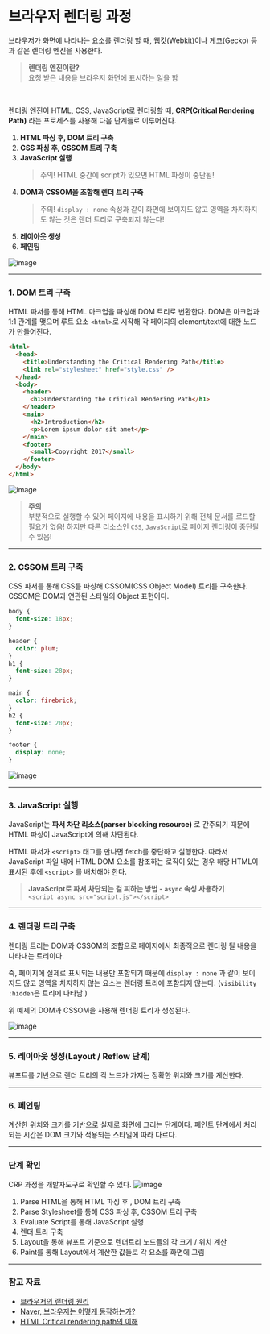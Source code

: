 # 브라우저 렌더링 과정

브라우저가 화면에 나타나는 요소를 렌더링 할 때, 웹킷(Webkit)이나 게코(Gecko) 등과 같은 렌더링 엔진을 사용한다.

> **렌더링 엔진이란?**  
> 요청 받은 내용을 브라우저 화면에 표시하는 일을 함

<br />

렌더링 엔진이 HTML, CSS, JavaScript로 렌더링할 때, **CRP(Critical Rendering Path)** 라는 프로세스를 사용해 다음 단계들로 이루어진다.

1. **HTML 파싱 후, DOM 트리 구축**
2. **CSS 파싱 후, CSSOM 트리 구축**
3. **JavaScript 실행**
   > 주의! HTML 중간에 script가 있으면 HTML 파싱이 중단됨!
4. **DOM과 CSSOM을 조합해 렌더 트리 구축**
   > 주의! `display : none` 속성과 같이 화면에 보이지도 않고 영역을 차지하지도 않는 것은 렌더 트리로 구축되지 않는다!
5. **레이아웃 생성**
6. **페인팅**

![image](https://github.com/baeharam/Must-Know-About-Frontend/assets/44824456/0c9f60ae-9922-4e9e-bbcd-b572904c47dc)

---

### 1. DOM 트리 구축

HTML 파서를 통해 HTML 마크업을 파싱해 DOM 트리로 변환한다.
DOM은 마크업과 1:1 관계를 맺으며 루트 요소 `<html>`로 시작해 각 페이지의 element/text에 대한 노드가 만들어진다.

```html
<html>
  <head>
    <title>Understanding the Critical Rendering Path</title>
    <link rel="stylesheet" href="style.css" />
  </head>
  <body>
    <header>
      <h1>Understanding the Critical Rendering Path</h1>
    </header>
    <main>
      <h2>Introduction</h2>
      <p>Lorem ipsum dolor sit amet</p>
    </main>
    <footer>
      <small>Copyright 2017</small>
    </footer>
  </body>
</html>
```

![image](https://github.com/baeharam/Must-Know-About-Frontend/assets/44824456/7ad3d07c-326a-46d8-976d-c498303b2fc8)

> **주의**  
> 부분적으로 실행할 수 있어 페이지에 내용을 표시하기 위해 전체 문서를 로드할 필요가 없음!
> 하지만 다른 리소스인 `CSS`, `JavaScript`로 페이지 렌더링이 중단될 수 있음!

---

### 2. CSSOM 트리 구축

CSS 파서를 통해 CSS를 파싱해 CSSOM(CSS Object Model) 트리를 구축한다. CSSOM은 DOM과 연관된 스타일의 Object 표현이다.

```css
body {
  font-size: 18px;
}

header {
  color: plum;
}
h1 {
  font-size: 28px;
}

main {
  color: firebrick;
}
h2 {
  font-size: 20px;
}

footer {
  display: none;
}
```

![image](https://github.com/baeharam/Must-Know-About-Frontend/assets/44824456/43c36838-d80b-4a72-8933-ba009be22a7e)

---

### 3. JavaScript 실행

JavaScript는 **파서 차단 리소스(parser blocking resource)** 로 간주되기 때문에 HTML 파싱이 JavaScript에 의해 차단된다.

HTML 파서가 `<script>` 태그를 만나면 fetch를 중단하고 실행한다. 따라서 JavaScript 파일 내에 HTML DOM 요소를 참조하는 로직이 있는 경우 해당 HTML이 표시된 후에 `<script>` 를 배치해야 한다.

> **JavaScript로 파서 차단되는 걸 피하는 방법 - `async` 속성 사용하기**  
> `<script async src="script.js"></script>`

---

### 4. 렌더링 트리 구축

렌더링 트리는 DOM과 CSSOM의 조합으로 페이지에서 최종적으로 렌더링 될 내용을 나타내는 트리이다.

즉, 페이지에 실제로 표시되는 내용만 포함되기 때문에 `display : none` 과 같이 보이지도 않고 영역을 차지하지 않는 요소는 렌더링 트리에 포함되지 않는다. (`visibility :hidden`은 트리에 나타남 )

위 예제의 DOM과 CSSOM을 사용해 렌더링 트리가 생성된다.

![image](https://github.com/baeharam/Must-Know-About-Frontend/assets/44824456/c4b8be50-6757-45a3-a97a-d3f0efd925e0)

---

### 5. 레이아웃 생성(Layout / Reflow 단계)

뷰포트를 기반으로 렌더 트리의 각 노드가 가지는 정확한 위치와 크기를 계산한다.

---

### 6. 페인팅

계산한 위치와 크기를 기반으로 실제로 화면에 그리는 단계이다.
페인트 단계에서 처리되는 시간은 DOM 크기와 적용되는 스타일에 따라 다르다.

---

### 단계 확인

CRP 과정을 개발자도구로 확인할 수 있다.
![image](https://github.com/baeharam/Must-Know-About-Frontend/assets/44824456/5079505d-90ba-4b72-bb93-4a6baeedba3b)

1. Parse HTML을 통해 HTML 파싱 후 , DOM 트리 구축
2. Parse Stylesheet를 통해 CSS 파싱 후, CSSOM 트리 구축
3. Evaluate Script를 통해 JavaScript 실행
4. 렌더 트리 구축
5. Layout을 통해 뷰포트 기준으로 렌더트리 노드들의 각 크기 / 위치 계산
6. Paint를 통해 Layout에서 계산한 값들로 각 요소를 화면에 그림

---

### 참고 자료

- [브라우저의 랜더링 원리](https://github.com/baeharam/Must-Know-About-Frontend/blob/main/Notes/frontend/browser-rendering.md)
- [Naver, 브라우저는 어떻게 동작하는가?](https://d2.naver.com/helloworld/59361)
- [HTML Critical rendering path의 이해](https://blog.asamaru.net/2017/05/04/understanding-the-critical-rendering-path/)
